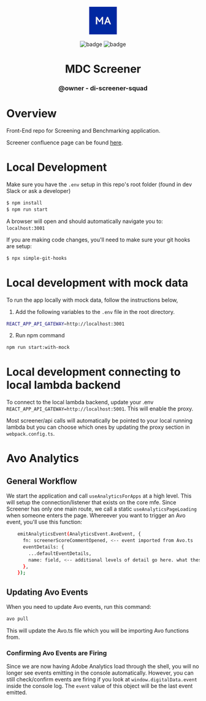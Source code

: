 <p align="center">
  <a href="https://moodys.com" rel="noopener" target="_blank"><img width="72" src="./public/assets/images/icons/logo72.png" alt="Moodys"/>
  </a>
</p>

<div align="center">

![badge](https://img.shields.io/static/v1.svg?label=version&message=skeleton&color=red)
![badge](https://img.shields.io/static/v1.svg?label=team&message=Digital%20Insights)

</div>
<h1 align="center">MDC Screener</h1>
<h3 align="center">@owner - di-screener-squad </h3>

# Overview

Front-End repo for Screening and Benchmarking application.

Screener confluence page can be found [here](https://moodysanalytics.atlassian.net/wiki/spaces/CAAS/pages/437108870/Screener).

# Local Development

Make sure you have the `.env` setup in this repo's root folder (found in dev Slack or ask a developer)

```bash
$ npm install
$ npm run start
```

A browser will open and should automatically navigate you to: `localhost:3001`

If you are making code changes, you'll need to make sure your git hooks are setup:

```bash
$ npx simple-git-hooks
```

# Local development with mock data

To run the app locally with mock data, follow the instructions below,

1. Add the following variables to the `.env` file in the root directory.

```bash
REACT_APP_API_GATEWAY=http://localhost:3001
```

2. Run npm command

```bash
npm run start:with-mock
```

# Local development connecting to local lambda backend

To connect to the local lambda backend, update your .env `REACT_APP_API_GATEWAY=http://localhost:5001`. This will enable the proxy.

Most screener/api calls will automatically be pointed to your local running lambda but you can choose which ones by updating the proxy section in `webpack.config.ts`.

# Avo Analytics

## General Workflow

We start the application and call `useAnalyticsForApps` at a high level. This will setup the connection/listener that exists on the core mfe. Since Screener has only one main route, we call a static `useAnalyticsPageLoading` when someone enters the page. Whereever you want to trigger an Avo event, you'll use this function:

```bash
    emitAnalyticsEvent(AnalyticsEvent.AvoEvent, {
      fn: screenerScoreCommentOpened, <-- event imported from Avo.ts
      eventDetails: {
        ...defaultEventDetails,
        name: field, <-- additional levels of detail go here. what these need to be are listed under the event on the Avo website.
      },
    });
```

## Updating Avo Events

When you need to update Avo events, run this command:

```bash
avo pull
```

This will update the Avo.ts file which you will be importing Avo functions from.

### Confirming Avo Events are Firing

Since we are now having Adobe Analytics load through the shell, you will no longer see events emitting in the console automatically. However, you can still check/confirm events are firing if you look at `window.digitalData.event` inside the console log. The `event` value of this object will be the last event emitted.
